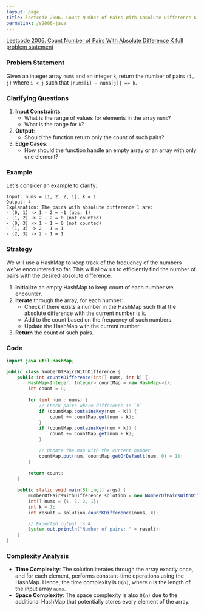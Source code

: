 ```yaml
---
layout: page
title: leetcode 2006. Count Number of Pairs With Absolute Difference K
permalink: /s2006-java
---
```

[Leetcode 2006. Count Number of Pairs With Absolute Difference K full problem statement](https://algoadvance.github.io/algoadvance/l2006)
### Problem Statement

Given an integer array `nums` and an integer `k`, return the number of pairs `(i, j)` where `i < j` such that `|nums[i] - nums[j]| == k`.

### Clarifying Questions
1. **Input Constraints**:
   - What is the range of values for elements in the array `nums`?
   - What is the range for `k`?
2. **Output**:
   - Should the function return only the count of such pairs?
3. **Edge Cases**:
   - How should the function handle an empty array or an array with only one element?

### Example

Let's consider an example to clarify:

```plaintext
Input: nums = [1, 2, 2, 1], k = 1
Output: 4
Explanation: The pairs with absolute difference 1 are:
- (0, 1) -> 1 - 2 = -1 (abs: 1)
- (1, 2) -> 2 - 2 = 0 (not counted)
- (0, 3) -> 1 - 1 = 0 (not counted)
- (1, 3) -> 2 - 1 = 1
- (2, 3) -> 2 - 1 = 1
```

### Strategy

We will use a HashMap to keep track of the frequency of the numbers we've encountered so far. This will allow us to efficiently find the number of pairs with the desired absolute difference.

1. **Initialize** an empty HashMap to keep count of each number we encounter.
2. **Iterate** through the array, for each number:
   - Check if there exists a number in the HashMap such that the absolute difference with the current number is `k`.
   - Add to the count based on the frequency of such numbers.
   - Update the HashMap with the current number.
3. **Return** the count of such pairs.

### Code

```java
import java.util.HashMap;

public class NumberOfPairsWithDifference {
    public int countKDifference(int[] nums, int k) {
        HashMap<Integer, Integer> countMap = new HashMap<>();
        int count = 0;
        
        for (int num : nums) {
            // Check pairs where difference is `k`
            if (countMap.containsKey(num - k)) {
                count += countMap.get(num - k);
            }
            if (countMap.containsKey(num + k)) {
                count += countMap.get(num + k);
            }

            // Update the map with the current number
            countMap.put(num, countMap.getOrDefault(num, 0) + 1);
        }
        
        return count;
    }
    
    public static void main(String[] args) {
        NumberOfPairsWithDifference solution = new NumberOfPairsWithDifference();
        int[] nums = {1, 2, 2, 1};
        int k = 1;
        int result = solution.countKDifference(nums, k);

        // Expected output is 4
        System.out.println("Number of pairs: " + result);
    }
}
```

### Complexity Analysis

- **Time Complexity**: The solution iterates through the array exactly once, and for each element, performs constant-time operations using the HashMap. Hence, the time complexity is `O(n)`, where `n` is the length of the input array `nums`.
- **Space Complexity**: The space complexity is also `O(n)` due to the additional HashMap that potentially stores every element of the array.